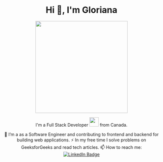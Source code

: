 
<div id="header" align="center">
  <h1>
  Hi &#128075;, I'm Gloriana<span width="30px"></span>
<!--   <img src="https://media.giphy.com/media/hvRJCLFzcasrR4ia7z/giphy.gif" width="30px"/> -->
</h1>
  <img src="https://media.giphy.com/media/hpXdHPfFI5wTABdDx9/giphy.gif" width="300"/>
  <div id="badges">

</div>
<div>

I'm a Full Stack Developer <img src="https://media.giphy.com/media/WUlplcMpOCEmTGBtBW/giphy.gif" width="30"> from Canada.

🔭 I’m a as a Software Engineer and contributing to frontend and backend for building web applications.
⚡ In my free time I solve problems on GeeksforGeeks and read tech articles.
📫 How to reach me: <a href="https://www.linkedin.com/in/glorianafok/" target="_blank">
    <img src="https://img.shields.io/badge/LinkedIn-blue?style=for-the-badge&logo=linkedin&logoColor=white" alt="LinkedIn Badge"/>
  </a>

<!--
**GloriBird/GloriBird** is a ✨ _special_ ✨ repository because its `README.md` (this file) appears on your GitHub profile.

Here are some ideas to get you started:

- 🔭 I’m currently working on ...
- 🌱 I’m currently learning ...
- 👯 I’m looking to collaborate on ...
- 🤔 I’m looking for help with ...
- 💬 Ask me about ...
- 📫 How to reach me: ...
- 😄 Pronouns: ...
- ⚡ Fun fact: ...
-->

